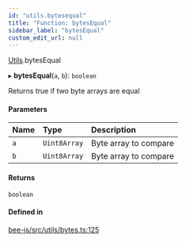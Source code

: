 ```yaml
---
id: "utils.bytesequal"
title: "Function: bytesEqual"
sidebar_label: "bytesEqual"
custom_edit_url: null
---
```


[Utils](../modules/utils.md).bytesEqual

▸ **bytesEqual**(`a`, `b`): `boolean`

Returns true if two byte arrays are equal

#### Parameters

| Name | Type | Description |
| :------ | :------ | :------ |
| `a` | `Uint8Array` | Byte array to compare |
| `b` | `Uint8Array` | Byte array to compare |

#### Returns

`boolean`

#### Defined in

[bee-js/src/utils/bytes.ts:125](https://github.com/ethersphere/bee-js/blob/ae6a776/src/utils/bytes.ts#L125)

